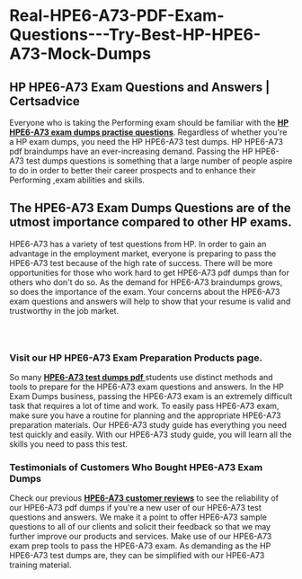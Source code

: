 # Real-HPE6-A73-PDF-Exam-Questions---Try-Best-HP-HPE6-A73-Mock-Dumps
<h2><strong>HP HPE6-A73 Exam Questions and Answers | Certsadvice</strong></h2> <p>Everyone who is taking the Performing exam should be familiar with the <a href="http://www.certsadvice.com/hp/hpe6-a73-practice-questions"><strong>HP HPE6-A73 exam dumps practise questions</strong></a>. Regardless of whether you&#39;re a HP exam dumps, you need the HP HPE6-A73 test dumps. HP HPE6-A73 pdf braindumps have an ever-increasing demand. Passing the HP HPE6-A73 test dumps questions is something that a large number of people aspire to do in order to better their career prospects and to enhance their Performing ,exam abilities and skills.</p> <h2><strong>The HPE6-A73 Exam Dumps Questions are of the utmost importance compared to other HP exams.</strong></h2> <p>HPE6-A73 has a variety of test questions from HP. In order to gain an advantage in the employment market, everyone is preparing to pass the HPE6-A73 test because of the high rate of success. There will be more opportunities for those who work hard to get HPE6-A73 pdf dumps than for others who don&#39;t do so. As the demand for HPE6-A73 braindumps grows, so does the importance of the exam. Your concerns about the HPE6-A73 exam questions and answers will help to show that your resume is valid and trustworthy in the job market.</p> <p><a href="http://www.certsadvice.com/hp/hpe6-a73-practice-questions" style="display: block; padding: 1em 0; text-align: center; "><img alt="" src="https://1.bp.blogspot.com/-RUOr8Wn-CRk/YUYAxC8kcHI/AAAAAAAAAnw/F7BbdI3tw8QDj5z8iX0vQAioQzKiUxduwCLcBGAsYHQ/s0/unnamed.jpg" /></a></p> <h3><strong>Visit our HP HPE6-A73 Exam Preparation Products page.</strong></h3> <p>So many <a href="http://www.certsadvice.com/hp/hpe6-a73-practice-questions"><strong>HPE6-A73 test dumps pdf </strong></a>students use distinct methods and tools to prepare for the HPE6-A73 exam questions and answers. In the HP Exam Dumps business, passing the HPE6-A73 exam is an extremely difficult task that requires a lot of time and work. To easily pass HPE6-A73 exam, make sure you have a routine for planning and the appropriate HPE6-A73 preparation materials. Our HPE6-A73 study guide has everything you need test quickly and easily. With our HPE6-A73 study guide, you will learn all the skills you need to pass this test.</p> <h3><strong>Testimonials of Customers Who Bought HPE6-A73 Exam Dumps</strong></h3> <p>Check our previous <a href="http://www.certsadvice.com/hp/hpe6-a73-practice-questions"><strong>HPE6-A73 customer reviews</strong></a> to see the reliability of our HPE6-A73 pdf dumps if you&#39;re a new user of our HPE6-A73 test questions and answers. We make it a point to offer HPE6-A73 sample questions to all of our clients and solicit their feedback so that we may further improve our products and services. Make use of our HPE6-A73 exam prep tools to pass the HPE6-A73 exam. As demanding as the HP HPE6-A73 test dumps are, they can be simplified with our HPE6-A73 training material.</p>
